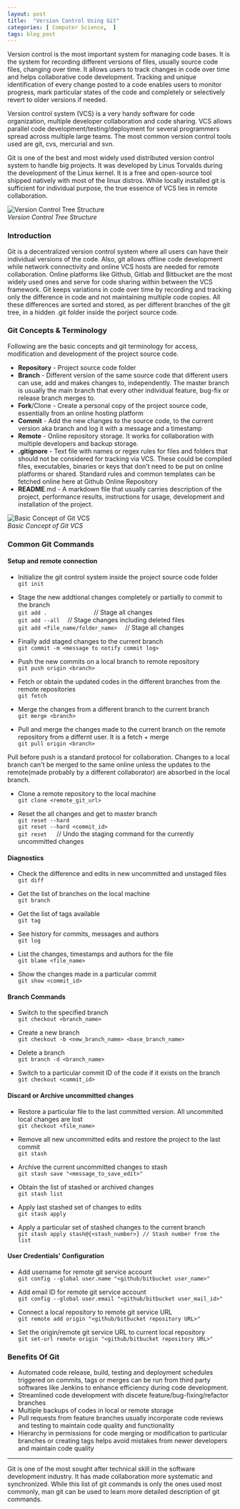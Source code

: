 ```yaml
---
layout: post
title:  "Version Control Using Git"
categories: [ Computer Science,  ]
tags: blog_post
---
```

Version control is the most important system for managing code bases. It is the system for recording different versions of files, usually source code files, changing over time. It allows users to track changes in code over time and helps collaborative code development. Tracking and unique identification of every change posted to a code enables users to monitor progress, mark particular states of the code and completely or selectively revert to older versions if needed. 

Version control system (VCS) is a very handy software for code organization, multiple developer collaboration and code sharing. VCS allows parallel code development/testing/deployment for several programmers spread across multiple large teams. The most common version control tools used are git, cvs, mercurial and svn. 

Git is one of the best and most widely used distributed version control system to handle big projects. It was developed by Linus Torvalds during the development of the Linux kernel. It is a free and open-source tool shipped natively with most of the linux distros. While locally installed git is sufficient for individual purpose, the true essence of VCS lies in remote collaboration.

![Version Control Tree Structure]({{site.baseurl}}/assets/images/git/tree2.png )<br> *Version Control Tree Structure*

### Introduction

Git is a decentralized version control system where all users can have their individual versions of the code. Also, git allows offline code development while network connectivity and online VCS hosts are needed for remote collaboration. Online platforms like Github, Gitlab and Bitbucket are the most widely used ones and serve for code sharing within between the VCS framework. Git keeps variations in code over time by recording and tracking only the difference in code and not maintaining multiple code copies. All these differences are sorted and stored, as per different branches of the git tree, in a hidden .git folder inside the porject source code.

### Git Concepts & Terminology

Following are the basic concepts and git terminology for access, modification and development of the project source code.

* **Repository** - Project source code folder
* **Branch** - Different version of the same source code that different users can use, add and makes changes to, independently. The master branch is usually the main branch that every other individual feature, bug-fix or release branch merges to.
* **Fork**/Clone - Create a personal copy of the project source code, essentially from an online hosting platform
* **Commit** - Add the new changes to the source code, to the current version aka branch and log it with a message and a timestamp
* **Remote** - Online repository storage. It works for collaboration with multiple developers and backup storage.
* **.gitignore** - Text file with names or regex rules for files and folders that should not be considered for tracking via VCS. These could be compiled files, executables, binaries or keys that don't need to be put on online platforms or shared. Standard rules and common templates can be fetched online here at Github Online Repository
* **README**.md - A markdown file that usually carries description of the project, performance results, instructions for usage, development and installation of the project.

![Basic Concept of Git VCS]({{site.baseurl}}/assets/images/git/commit_process.png )<br> *Basic Concept of Git VCS*

### Common Git Commands

#### Setup and remote connection

* Initialize the git control system inside the project source code folder 
 
<br>`git init`

* Stage the new addtional changes completely or partially to commit to the branch 
<br> `git add . `       // Stage all changes
<br> `git add --all`   // Stage changes including deleted files
<br>`git add <file_name/folder_name>`  // Stage all changes

* Finally add staged changes to the current branch
<br>`git commit -m <message to notify commit log>`

* Push the new commits on a local branch to remote repository
<br>`git push origin <branch>`

* Fetch or obtain the updated codes in the different branches from the remote repositories
<br>`git fetch`

* Merge the changes from a different branch to the current branch
<br>`git merge <branch>`

* Pull and merge the changes made to the current branch on the remote repository from a differnt user. It is a fetch + merge 
<br>`git pull origin <branch>`


Pull before push is a standard protocol for collaboration. Changes to a local branch can't be merged to the same online unless the updates to the remote(made probably by a different collaborator) are absorbed in the local branch. 

* Clone a remote repository to the local machine 
<br>`git clone <remote_git_url>`

* Reset the all changes and get to master branch 
<br>`git reset --hard`
<br>`git reset --hard <commit_id>`
<br>`git reset`   // Undo the staging command for the currently uncommitted changes <br> 

#### Diagnostics

* Check the difference and edits in new uncommitted and unstaged files 
<br> `git diff`

* Get the list of branches on the local machine 
<br> `git branch`

* Get the list of tags available 
<br> `git tag`

* See history for commits, messages and authors
<br> `git log`

* List the changes, timestamps and authors for the file
<br> `git blame <file_name>`

* Show the changes made in a particular commit
<br> `git show <commit_id>` 

#### Branch Commands 

* Switch to the specified branch 
<br>`git checkout <branch_name> `

* Create a new branch
<br>`git checkout -b <new_branch_name> <base_branch_name> `

* Delete a branch
<br>`git branch -d <branch_name> `

* Switch to a particular commit ID of the code if it exists on the branch
<br>`git checkout <commit_id>` 

#### Discard or Archive uncommitted changes 

* Restore a particular file to the last committed version. All uncommited local changes are lost
<br> `git checkout <file_name> `

* Remove all new uncommitted edits and restore the project to the last commit
<br> `git stash `

* Archive the current uncommitted changes to stash
<br> `git stash save "<message_to_save_edit>" `

* Obtain the list of stashed or archived changes
<br> `git stash list `

* Apply last stashed set of changes to edits
<br> `git stash apply `

* Apply a particular set of stashed changes to the current branch
<br> `git stash apply stash@{<stash_number>} // Stash number from the list` 

#### User Credentials' Configuration 

* Add username for remote git service account 
<br> `git config --global user.name "<github/bitbucket user_name>"`

* Add email ID for remote git service account
<br> `git config --global user.email "<github/bitbucket user_mail_id>" `

* Connect a local repository to remote git service URL
<br> `git remote add origin "<github/bitbucket repository URL>" `

* Set the origin/remote git service URL to current local repository
<br> `git set-url remote origin "<github/bitbucket repository URL>"` 


### Benefits Of Git

* Automated code release, build, testing and deployment schedules triggered on commits, tags or merges can be run from third party softwares like Jenkins to enhance efficiency during code development.
* Streamlined code development with discete feature/bug-fixing/refactor branches
* Multiple backups of codes in local or remote storage
* Pull requests from feature branches usually incorporate code reviews and testing to maintain code quality and functionality
* Hierarchy in permissions for code merging or modification to particular branches or creating tags helps avoid mistakes from newer developers and maintain code quality

<hr>

Git is one of the most sought after technical skill in the software development industry. It has made collaboration more systematic and synchronized. While this list of git commands is only the ones used most commonly, man git can be used to learn more detailed description of git commands.
